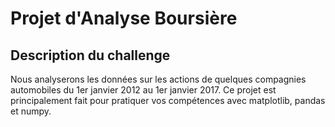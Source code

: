 # Projet d'Analyse Boursière

## Description du challenge



Nous analyserons les données sur les actions de quelques compagnies automobiles du 1er janvier 2012 au 1er janvier 2017. Ce projet est principalement fait pour pratiquer vos compétences avec matplotlib, pandas et numpy. 
